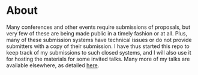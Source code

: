 # About
Many conferences and other events require submissions of proposals, but very few of these are being made public in a timely fashion or at all. Plus, many of these submission systems have technical issues or do not provide submitters with a copy of their submission. I have thus started this repo to keep track of my submissions to such closed systems, and I will also use it for hosting the materials for some invited talks. Many more of my talks are available elsewhere, as detailed [here](https://en.wikipedia.org/wiki/User:Daniel_Mietchen/Talks).

